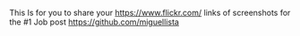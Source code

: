 This Is for you to share your https://www.flickr.com/ links of screenshots for the #1 Job post  https://github.com/miguellista
